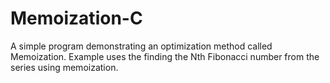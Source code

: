 # Memoization-C
A simple program demonstrating an optimization method called Memoization. 
Example uses the finding the Nth Fibonacci number from the series using memoization.
